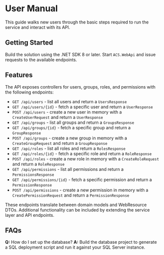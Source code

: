 # User Manual

This guide walks new users through the basic steps required to run the service and interact with its API.

## Getting Started
Build the solution using the .NET SDK 8 or later. Start `ACS.WebApi` and issue requests to the available endpoints.

## Features
The API exposes controllers for users, groups, roles, and permissions with the following endpoints:
- `GET /api/users` - list all users and return a `UsersResponse`
- `GET /api/users/{id}` - fetch a specific user and return a `UserResponse`
- `POST /api/users` - create a new user in memory with a `CreateUserRequest` and return a `UserResponse`
- `GET /api/groups` - list all groups and return a `GroupsResponse`
- `GET /api/groups/{id}` - fetch a specific group and return a `GroupResponse`
- `POST /api/groups` - create a new group in memory with a `CreateGroupRequest` and return a `GroupResponse`
- `GET /api/roles` - list all roles and return a `RolesResponse`
- `GET /api/roles/{id}` - fetch a specific role and return a `RoleResponse`
- `POST /api/roles` - create a new role in memory with a `CreateRoleRequest` and return a `RoleResponse`
- `GET /api/permissions` - list all permissions and return a `PermissionsResponse`
- `GET /api/permissions/{id}` - fetch a specific permission and return a `PermissionResponse`
- `POST /api/permissions` - create a new permission in memory with a `CreatePermissionRequest` and return a `PermissionResponse`

These endpoints translate between domain models and WebResource DTOs. Additional functionality can be included by extending the service layer and API endpoints.

## FAQs
**Q:** How do I set up the database?
**A:** Build the database project to generate a SQL deployment script and run it against your SQL Server instance.
